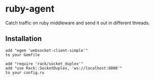 # ruby-agent
Catch traffic on ruby middleware and send it out in different threads.

Installation
------------
    add "egem 'websocket-client-simple'"
    to your Gemfile

    add "require 'rack/socket_duplex'"
    add "use Rack::SocketDuplex, 'ws://localhost:8000'"
    to your config.ru
